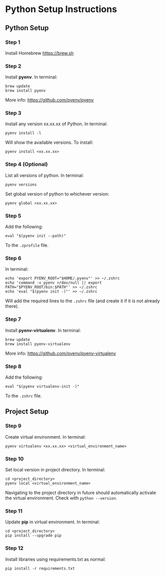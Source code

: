 # Python Setup Instructions

## Python Setup

### Step 1

Install Homebrew <https://brew.sh>

### Step 2

Install **pyenv**.
In terminal:
```
brew update
brew install pyenv
```
More info: <https://github.com/pyenv/pyenv>

### Step 3

Install any version xx.xx.xx of Python.
In terminal:
```
pyenv install -l
```
Will show the available versions. To install:

```
pyenv install <xx.xx.xx>
```

### Step 4 (Optional)

List all versions of python.
In terminal:
```
pyenv versions
```

Set global version of python to whichever version:
```
pyenv global <xx.xx.xx>
```

### Step 5

Add the following:
```
eval "$(pyenv init --path)"
```
To the `.zprofile` file.

### Step 6

In terminal:
```
echo 'export PYENV_ROOT="$HOME/.pyenv"' >> ~/.zshrc
echo 'command -v pyenv >/dev/null || export PATH="$PYENV_ROOT/bin:$PATH"' >> ~/.zshrc
echo 'eval "$(pyenv init -)"' >> ~/.zshrc
```
Will add the required lines to the `.zshrc` file (and create it if it is not already there).

### Step 7

Install **pyenv-virtualenv**.
In terminal:
```
brew update
brew install pyenv-virtualenv
```
More info: <https://github.com/pyenv/pyenv-virtualenv>

### Step 8

Add the following:
```
eval "$(pyenv virtualenv-init -)"
```
To the `.zshrc` file.

## Project Setup

### Step 9

Create virtual environment.
In terminal:
```
pyenv virtualenv <xx.xx.xx> <virtual_environment_name>
```

### Step 10

Set local version in project directory.
In terminal:
```
cd <project_directory>
pyenv local <virtual_environment_name>
```
Navigating to the project directory in future should automatically activate the virtual environment. Check with `python --version`.

### Step 11

Update **pip** in virtual environment.
In terminal:
```
cd <project_directory>
pip install --upgrade pip
```

### Step 12

Install libraries using requirements.txt as normal:
```
pip install -r requirements.txt
```


